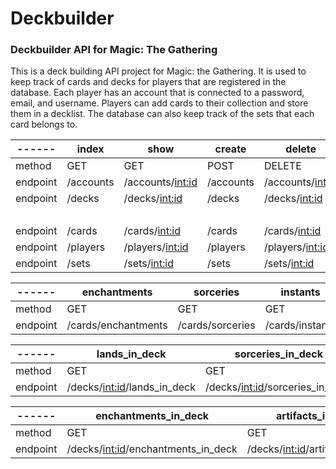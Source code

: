 # Deckbuilder

### Deckbuilder API for Magic: The Gathering  

This is a deck building API project for Magic: the Gathering. It is used to keep track of cards and decks for players that are registered in the database.
Each player has an account that is connected to a password, email, and username. Players can add cards to their collection and store them in a decklist.
The database can also keep track of the sets that each card belongs to.

| ------ | index   | show             | create  | delete           | update           | cards_in_deck               | add_card                | delete_card           |
| ------ | ------- | ----             | ------  | ------           | -------          | ------------                | ------------------------|-----------------------|
| method | GET     | GET              | POST    | DELETE           | PUT              | GET                         | POST                    | DELETE                |
|endpoint|/accounts|/accounts/<int:id>|/accounts|/accounts/<int:id>|/accounts/<int:id>| N/A                         | N/A                     | N/A                   |
|endpoint|/decks   |/decks/<int:id>   |/decks   |/decks/<int:id>   |/decks/<int:id>   |/decks/<int:id>/cards_in_deck|/decks/<int:id>/new_cards|/decks/<int:deck_id>/  |
|        |         |                  |         |                  |                  |                             |                         |new_cards/<int:card_id>|
|endpoint|/cards   |/cards/<int:id>   |/cards   |/cards/<int:id>   |/cards/<int:id>   | N/A                         | N/A                     | N/A                   |
|endpoint|/players |/players/<int:id> |/players |/players/<int:id> |/players/<int:id> | N/A                         | N/A                     | N/A                   |
|endpoint|/sets    |/sets/<int:id>    |/sets    |/sets/<int:id>    |/sets/<int:id>    | N/A                         | N/A                     | N/A                   |

| ------ | enchantments                | sorceries                       | instants                       | lands                   | artifacts      | creatures      |
| ------ | -------                     |---------------------------------|--------------------------------|-------------------------|----------------|----------------|
| method | GET                         | GET                             | GET                            | GET                     | GET            | GET            |
|endpoint|/cards/enchantments          |/cards/sorceries                 |/cards/instants                 |/cards/lands             |/cards/artifacts|/cards/creatures|

| ------ | lands_in_deck               | sorceries_in_deck               | instants_in_deck               | sorceries_in_deck               |     
| ------ | -------                     | ----                            | ------                         | ------                          |
| method | GET                         | GET                             | GET                            | GET                             |
|endpoint|/decks/<int:id>/lands_in_deck|/decks/<int:id>/sorceries_in_deck|/decks/<int:id>/instants_in_deck|/decks/<int:id>/sorceries_in_deck|  


| ------ | enchantments_in_deck               |  artifacts_in_deck              |            
| ------ | -------                            | ----                            | 
| method | GET                                | GET                             |
|endpoint|/decks/<int:id>/enchantments_in_deck|/decks/<int:id>/artifacts_in_deck|





